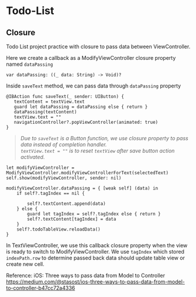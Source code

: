 # Todo-List

## Closure

Todo List project practice with closure to pass data between ViewController.

Here we create a callback as a ModifyViewController closure property named `dataPassing`

```
var dataPassing: ((_ data: String) -> Void)?
```

Inside `saveText` method, we can pass data through `dataPassing` property

```
@IBAction func saveText(_ sender: UIButton) {
   textContent = textView.text
   guard let dataPassing = dataPassing else { return }
   dataPassing(textContent)
   textView.text = ""
   navigationController?.popViewController(animated: true)
}
```
> *Due to `saveText` is a Button function, we use closure property to pass data instead of completion handler.	
> `textView.text = ""` is to reset `textView` after save button action activated.*

```
let modifyViewController = ModifyViewController.modifyViewControllerForText(selectedText)
self.show(modifyViewController, sender: nil)

modifyViewController.dataPassing = { [weak self] (data) in
	if self?.tagIndex == nil {
	
   		self?.textContent.append(data)
   	} else {
   		guard let tagIndex = self?.tagIndex else { return }
      	self?.textContent[tagIndex] = data
   	}
   	self?.todoTableView.reloadData()
}
``` 

In TextViewController, we use this callback closure property when the view is ready to switch to ModifyViewController. We use `tagIndex` which stored `indexPath.row` to determine passed back data should update table view or create new cell. 


Reference: iOS: Three ways to pass data from Model to Controller    
https://medium.com/@stasost/ios-three-ways-to-pass-data-from-model-to-controller-b47cc72a4336
